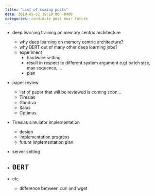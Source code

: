 ```yaml
---
title: "List of coming posts"
date: 2019-09-02 19:10:00 -0400
categories: candidate post near future
---
```


- deep learning training on memory centric architecture
  - why deep learning on memory centric architecture?
  - why BERT out of many other deep learning jobs?
  - experiment
    - hardware setting
    - result in respect to different system argument e.g) batch size, max sequence, ...
    - plan
    
- paper review
  - list of paper that will be reviewed is coming soon...
  - Tiresias
  - Gandiva
  - Salus
  - Optimus
  
- Tiresias simulator implementation
  - design
  - implementation progress
  - future implementation plan
  
- server setting

- BERT
  - 
- etc
  - difference between curl and wget
